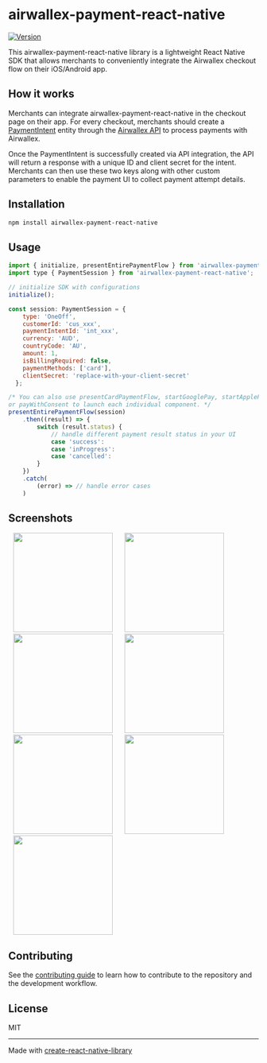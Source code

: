 # airwallex-payment-react-native

[![Version](https://img.shields.io/npm/v/airwallex-payment-react-native.svg)](https://www.npmjs.org/package/airwallex-payment-react-native)

This airwallex-payment-react-native library is a lightweight React Native SDK that allows merchants to conveniently integrate the Airwallex checkout flow on their iOS/Android app.

## How it works

Merchants can integrate airwallex-payment-react-native in the checkout page on their app. For every checkout, merchants should create a [PaymentIntent](https://www.airwallex.com/docs/api#/Payment_Acceptance/Payment_Intents/Intro) entity through the [Airwallex API](https://www.airwallex.com/docs/api) to process payments with Airwallex.

Once the PaymentIntent is successfully created via API integration, the API will return a response with a unique ID and client secret for the intent. Merchants can then use these two keys along with other custom parameters to enable the payment UI to collect payment attempt details.

## Installation

```sh
npm install airwallex-payment-react-native
```

## Usage

```js
import { initialize, presentEntirePaymentFlow } from 'airwallex-payment-react-native';
import type { PaymentSession } from 'airwallex-payment-react-native';

// initialize SDK with configurations
initialize();

const session: PaymentSession = {
    type: 'OneOff',
    customerId: 'cus_xxx',
    paymentIntentId: 'int_xxx',
    currency: 'AUD',
    countryCode: 'AU',
    amount: 1,
    isBillingRequired: false,
    paymentMethods: ['card'],
    clientSecret: 'replace-with-your-client-secret'
  };

/* You can also use presentCardPaymentFlow, startGooglePay, startApplePay, payWithCardDetails 
or payWithConsent to launch each individual component. */
presentEntirePaymentFlow(session)
    .then((result) => {
        switch (result.status) {
            // handle different payment result status in your UI
            case 'success':
            case 'inProgress':
            case 'cancelled':
        }
    })
    .catch(
        (error) => // handle error cases
    )

```

## Screenshots
<p align="left">
<img src="https://github.com/user-attachments/assets/babf2af3-d59b-49fc-8b86-26e85df28a0c" width="200" hspace="10">
<img src="https://github.com/user-attachments/assets/d228ed51-2405-4322-be08-b1946801e076" width="200" hspace="10">
<img src="https://github.com/user-attachments/assets/c86b7f3f-d2bc-4326-b82e-145f52d35c72" width="200" hspace="10">
<img src="https://github.com/user-attachments/assets/938e6101-edb2-4fcf-89fa-07936e4af5a9" width="200" hspace="10">
<img src="https://github.com/user-attachments/assets/5556a6af-882d-4474-915e-2c9d5953aaa8" width="200" hspace="10">
<img src="https://github.com/user-attachments/assets/eb6f0b38-d88b-4c27-b843-9948bc25c5a0" width="200" hspace="10">
<img src="https://github.com/user-attachments/assets/1de983a9-b062-4108-82f5-917e0fc0fb57" width="200" hspace="10">
</p>

## Contributing

See the [contributing guide](CONTRIBUTING.md) to learn how to contribute to the repository and the development workflow.

## License

MIT

---

Made with [create-react-native-library](https://github.com/callstack/react-native-builder-bob)
